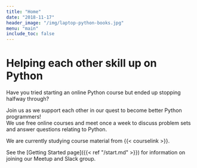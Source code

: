 ```yaml
---
title: "Home"
date: "2018-11-17"
header_image: "/img/laptop-python-books.jpg"
menu: "main"
include_toc: false
---
```


# Helping each other skill up on Python
Have you tried starting an online Python course but ended up stopping halfway through? 

Join us as we support each other in our quest to become better Python programmers!  
We use free online courses and meet once a week to discuss problem sets and answer questions relating to Python.

We are currently studying course material from {{< courselink >}}.

See the [Getting Started page]({{< ref "/start.md" >}}) for information on joining our Meetup and Slack group.
